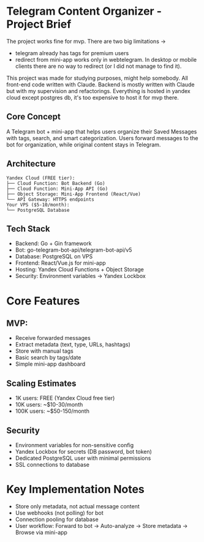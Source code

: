 
# Telegram Content Organizer - Project Brief
The project works fine for mvp. 
There are two big limitations ->
- telegram already has tags for premium users
- redirect from mini-app works only in webtelegram. In desktop or mobile clients there are no way to redirect (or I did not manage to find it).

  
This project was made for studying purposes, might help somebody. All front-end code written with Claude. Backend is mostly written with Claude but with my supervision and refactorings.
Everything is hosted in yandex cloud except postgres db, it's too expensive to host it for mvp there.

## Core Concept

A Telegram bot + mini-app that helps users organize their Saved Messages with tags, search, and smart categorization. Users forward messages to the bot for organization, while original content stays in Telegram.

## Architecture
```
Yandex Cloud (FREE tier):
├── Cloud Function: Bot Backend (Go)
├── Cloud Function: Mini-App API (Go) 
├── Object Storage: Mini-App Frontend (React/Vue)
└── API Gateway: HTTPS endpoints
Your VPS ($5-10/month):
└── PostgreSQL Database
```

## Tech Stack


- Backend: Go + Gin framework
- Bot: go-telegram-bot-api/telegram-bot-api/v5
- Database: PostgreSQL on VPS
- Frontend: React/Vue.js for mini-app
- Hosting: Yandex Cloud Functions + Object Storage
- Security: Environment variables → Yandex Lockbox

# Core Features

## MVP:

- Receive forwarded messages
- Extract metadata (text, type, URLs, hashtags)
- Store with manual tags
- Basic search by tags/date
- Simple mini-app dashboard

## Scaling Estimates

- 1K users: FREE (Yandex Cloud free tier)
- 10K users: ~$10-30/month
- 100K users: ~$50-150/month

## Security

- Environment variables for non-sensitive config
- Yandex Lockbox for secrets (DB password, bot token)
- Dedicated PostgreSQL user with minimal permissions
- SSL connections to database

# Key Implementation Notes

- Store only metadata, not actual message content
- Use webhooks (not polling) for bot
- Connection pooling for database
- User workflow: Forward to bot → Auto-analyze → Store metadata → Browse via mini-app
